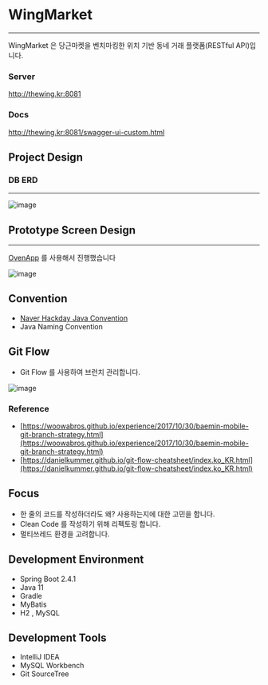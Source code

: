# WingMarket

---

WingMarket 은 당근마켓을 벤치마킹한 위치 기반 동네 거래 플랫폼(RESTful API)입니다.

### Server
http://thewing.kr:8081

### Docs
http://thewing.kr:8081/swagger-ui-custom.html

## Project Design

### DB ERD

---

![image](https://user-images.githubusercontent.com/76766501/109803302-3dc7a500-7c64-11eb-86ba-5812c5503e5d.png)


## Prototype Screen Design

---

[OvenApp](https://ovenapp.io/) 를 사용해서 진행했습니다

![image](https://user-images.githubusercontent.com/58777597/154785997-6bdda191-6660-4d96-8a31-018768e59305.png)


## Convention

- [Naver Hackday Java Convention](https://naver.github.io/hackday-conventions-java/)
- Java Naming Convention

## Git Flow

- Git Flow 를 사용하여 브런치 관리합니다.

![image](https://user-images.githubusercontent.com/76766501/109803469-6f407080-7c64-11eb-86f1-7df9e3ce27ad.png)

### Reference

- [https://woowabros.github.io/experience/2017/10/30/baemin-mobile-git-branch-strategy.html](https://woowabros.github.io/experience/2017/10/30/baemin-mobile-git-branch-strategy.html)
- [https://danielkummer.github.io/git-flow-cheatsheet/index.ko_KR.html](https://danielkummer.github.io/git-flow-cheatsheet/index.ko_KR.html)

## Focus

- 한 줄의 코드를 작성하더라도 왜? 사용하는지에 대한 고민을 합니다.
- Clean Code 를 작성하기 위해 리펙토링 합니다.
- 멀티쓰레드 환경을 고려합니다.

## Development Environment

- Spring Boot 2.4.1
- Java 11
- Gradle
- MyBatis
- H2 , MySQL

## Development Tools
- IntelliJ IDEA
- MySQL Workbench
- Git SourceTree
